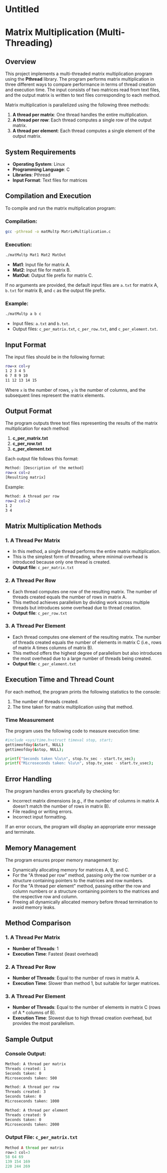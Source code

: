 # Untitled

# Matrix Multiplication (Multi-Threading)

## Overview

This project implements a multi-threaded matrix multiplication program using the **Pthread** library. The program performs matrix multiplication in three different ways to compare performance in terms of thread creation and execution time. The input consists of two matrices read from text files, and the output matrix is written to text files corresponding to each method.

Matrix multiplication is parallelized using the following three methods:

1. **A thread per matrix**: One thread handles the entire multiplication.
2. **A thread per row**: Each thread computes a single row of the output matrix.
3. **A thread per element**: Each thread computes a single element of the output matrix.

## System Requirements

- **Operating System**: Linux
- **Programming Language**: C
- **Libraries**: Pthread
- **Input Format**: Text files for matrices

## Compilation and Execution

To compile and run the matrix multiplication program:

### Compilation:

```bash
gcc -pthread -o matMultp MatrixMultiplication.c
```

### Execution:

```bash
./matMultp Mat1 Mat2 MatOut
```

- **Mat1**: Input file for matrix A.
- **Mat2**: Input file for matrix B.
- **MatOut**: Output file prefix for matrix C.

If no arguments are provided, the default input files are `a.txt` for matrix A, `b.txt` for matrix B, and `c` as the output file prefix.

### Example:

```bash
./matMultp a b c
```

- Input files: `a.txt` and `b.txt`.
- Output files: `c_per_matrix.txt`, `c_per_row.txt`, and `c_per_element.txt`.

## Input Format

The input files should be in the following format:

```bash
row=x col=y
1 2 3 4 5
6 7 8 9 10
11 12 13 14 15
```

Where `x` is the number of rows, `y` is the number of columns, and the subsequent lines represent the matrix elements.

## Output Format

The program outputs three text files representing the results of the matrix multiplication for each method:

1. **c_per_matrix.txt**
2. **c_per_row.txt**
3. **c_per_element.txt**

Each output file follows this format:

```bash
Method: [Description of the method]
row=x col=z
[Resulting matrix]
```

Example:

```bash
Method: A thread per row
row=2 col=2
1 2
3 4
```

## Matrix Multiplication Methods

### 1. A Thread Per Matrix

- In this method, a single thread performs the entire matrix multiplication.
- This is the simplest form of threading, where minimal overhead is introduced because only one thread is created.
- **Output file**: `c_per_matrix.txt`

### 2. A Thread Per Row

- Each thread computes one row of the resulting matrix. The number of threads created equals the number of rows in matrix A.
- This method achieves parallelism by dividing work across multiple threads but introduces some overhead due to thread creation.
- **Output file**: `c_per_row.txt`

### 3. A Thread Per Element

- Each thread computes one element of the resulting matrix. The number of threads created equals the number of elements in matrix C (i.e., rows of matrix A times columns of matrix B).
- This method offers the highest degree of parallelism but also introduces the most overhead due to a large number of threads being created.
- **Output file**: `c_per_element.txt`

## Execution Time and Thread Count

For each method, the program prints the following statistics to the console:

1. The number of threads created.
2. The time taken for matrix multiplication using that method.

### Time Measurement

The program uses the following code to measure execution time:

```bash
#include <sys/time.h>struct timeval stop, start;
gettimeofday(&start, NULL)
gettimeofday(&stop, NULL);

printf("Seconds taken %lu\n", stop.tv_sec - start.tv_sec);
printf("Microseconds taken: %lu\n", stop.tv_usec - start.tv_usec);
```

## Error Handling

The program handles errors gracefully by checking for:

- Incorrect matrix dimensions (e.g., if the number of columns in matrix A doesn't match the number of rows in matrix B).
- File reading or writing errors.
- Incorrect input formatting.

If an error occurs, the program will display an appropriate error message and terminate.

## Memory Management

The program ensures proper memory management by:

- Dynamically allocating memory for matrices A, B, and C.
- For the "A thread per row" method, passing only the row number or a structure containing pointers to the matrices and row numbers.
- For the "A thread per element" method, passing either the row and column numbers or a structure containing pointers to the matrices and the respective row and column.
- Freeing all dynamically allocated memory before thread termination to avoid memory leaks.

## Method Comparison

### 1. A Thread Per Matrix

- **Number of Threads**: 1
- **Execution Time**: Fastest (least overhead)

### 2. A Thread Per Row

- **Number of Threads**: Equal to the number of rows in matrix A.
- **Execution Time**: Slower than method 1, but suitable for larger matrices.

### 3. A Thread Per Element

- **Number of Threads**: Equal to the number of elements in matrix C (rows of A * columns of B).
- **Execution Time**: Slowest due to high thread creation overhead, but provides the most parallelism.

## Sample Output

### Console Output:

```bash
Method: A thread per matrix
Threads created: 1
Seconds taken: 0
Microseconds taken: 500

Method: A thread per row
Threads created: 3
Seconds taken: 0
Microseconds taken: 1000

Method: A thread per element
Threads created: 9
Seconds taken: 0
Microseconds taken: 2000
```

### Output File: `c_per_matrix.txt`

```php
Method A thread per matrix
row=3 col=3
58 64 69
139 154 169
220 244 269
```
